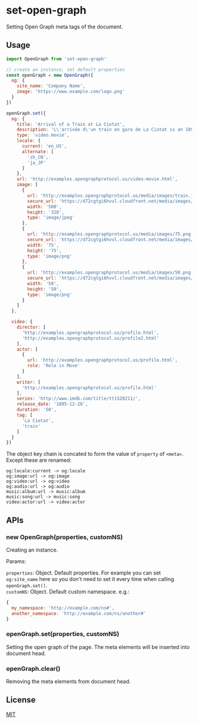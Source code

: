 # set-open-graph
Setting Open Graph meta tags of the document.

## Usage

```js
import OpenGraph from 'set-open-graph'

// create an instance, set default properties
const openGraph = new OpenGraph({
  og: {
    site_name: 'Company Name',
    image: 'https://www.example.com/logo.png'
  }
})

openGraph.set({
  og: {
    title: 'Arrival of a Train at La Ciotat',
    description: 'L\'arrivée d\'un train en gare de La Ciotat is an 1895 French short black-and-white silent documentary film directed and produced by Auguste and Louis Lumière. Its first public showing took place in January 1896.',
    type: 'video.movie',
    locale: {
      current: 'en_US',
      alternate: [
        'zh_CN',
        'ja_JP'
      ]
    },
    url: 'http://examples.opengraphprotocol.us/video-movie.html',
    image: [
      {
        url: 'http://examples.opengraphprotocol.us/media/images/train.jpg',
        secure_url: 'https://d72cgtgi6hvvl.cloudfront.net/media/images/train.jpg',
        width: '500',
        height: '328',
        type: 'image/jpeg'
      },
      {
        url: 'http://examples.opengraphprotocol.us/media/images/75.png',
        secure_url: 'https://d72cgtgi6hvvl.cloudfront.net/media/images/75.png',
        width: '75',
        height: '75',
        type: 'image/png'
      },
      {
        url: 'http://examples.opengraphprotocol.us/media/images/50.png',
        secure_url: 'https://d72cgtgi6hvvl.cloudfront.net/media/images/50.png',
        width: '50',
        height: '50',
        type: 'image/png'
      }
    ]
  },

  video: {
    director: [
      'http://examples.opengraphprotocol.us/profile.html',
      'http://examples.opengraphprotocol.us/profile2.html'
    ],
    actor: [
      {
        url: 'http://examples.opengraphprotocol.us/profile.html',
        role: 'Role in Move'
      }
    ],
    writer: [
      'http://examples.opengraphprotocol.us/profile.html'
    ],
    series: 'http://www.imdb.com/title/tt1520211/',
    release_date: '1895-12-28',
    duration: '50',
    tag: [
      'La Ciotat',
      'train'
    ]
  }
})
```

The object key chain is concated to form the value of `property` of `<meta>`. Except these are renamed:

```
og:locale:current -> og:locale
og:image:url -> og:image
og:video:url -> og:video
og:audio:url -> og:audio
music:album:url -> music:album
music:song:url -> music:song
video:actor:url -> video:actor
```

## APIs

### new OpenGraph(properties, customNS)

Creating an instance.

Params:

`properties`: Object. Default properties. For example you can set `og:site_name` here so you don't need to set it every time when calling `openGraph.set()`.  
`customNS`: Object. Default custom namespace. e.g.:
```js
{
  my_namespace: 'http://example.com/ns#',
  another_namespace: 'http://example.com/ns/another#'
}
```

### openGraph.set(properties, customNS)

Setting the open graph of the page. The meta elements will be inserted into document head.

### openGraph.clear()

Removing the meta elements from document head.

## License
[MIT](LICENSE)
